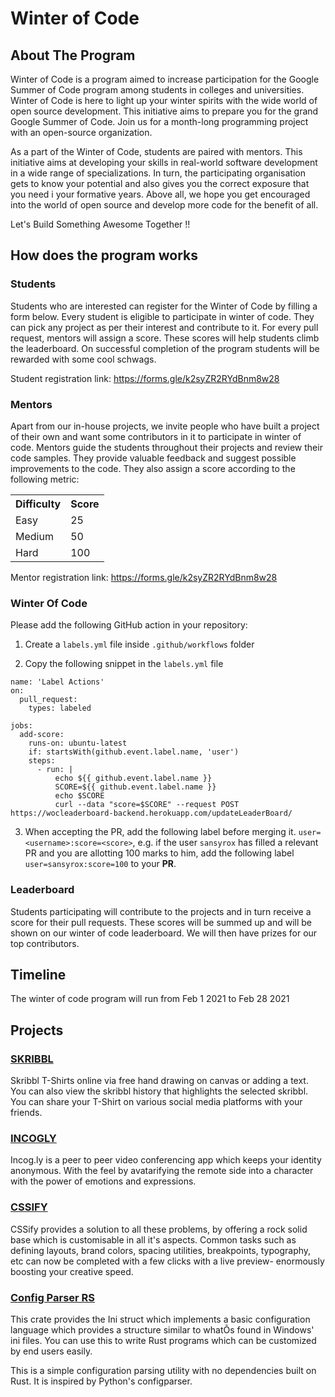 # Winter of Code

## About The Program

Winter of Code is a program aimed to increase participation for the Google Summer of Code program among students in colleges and universities.
Winter of Code is here to light up your winter spirits with the wide world of open source development. This initiative aims to prepare you for the grand Google Summer of Code. Join us for a month-long programming project with an open-source organization.

As a part of the Winter of Code, students are paired with mentors. This initiative aims at developing your skills in real-world software development in a wide range of specializations. In turn, the participating organisation gets to know your potential and also gives you the correct exposure that you need i your formative years. Above all, we hope you get encouraged into the world of open source and develop more code for the benefit of all.

Let's Build Something Awesome Together !!

## How does the program works

### Students

Students who are interested can register for the Winter of Code by filling a form below. Every student is eligible to participate in winter of code. They can pick any project as per their interest and contribute to it. For every pull request, mentors will assign a score. These scores will help students climb the leaderboard. On successful completion of the program students will be rewarded with some cool schwags.

Student registration link: https://forms.gle/k2syZR2RYdBnm8w28

### Mentors

Apart from our in-house projects, we invite people who have built a project of their own and want some contributors in it to participate in winter of code. Mentors guide the students throughout their projects and review their code samples. They provide valuable feedback and suggest possible improvements to the code. They also assign a score according to the following metric:

<table>
  <tr>
    <th>Difficulty</th>
    <th>Score</th>
  </tr>
  <tr>
    <td>Easy</td>
    <td>25</td>
  </tr>
  <tr>
    <td>Medium</td>
    <td>50</td>
  </tr>
  <tr>
    <td>Hard</td>
    <td>100</td>
  </tr>
</table>

Mentor registration link: https://forms.gle/k2syZR2RYdBnm8w28

### Winter Of Code

Please add the following GitHub action in your repository:

1. Create a `labels.yml` file inside `.github/workflows` folder

2. Copy the following snippet in the `labels.yml` file

```
name: 'Label Actions'
on: 
  pull_request:
    types: labeled

jobs:
  add-score:
    runs-on: ubuntu-latest
    if: startsWith(github.event.label.name, 'user')
    steps:
      - run: |
          echo ${{ github.event.label.name }}
          SCORE=${{ github.event.label.name }}
          echo $SCORE
          curl --data "score=$SCORE" --request POST https://wocleaderboard-backend.herokuapp.com/updateLeaderBoard/
```

3. When accepting the PR, add the following label before merging it. `user=<username>:score=<score>`, e.g. if the user `sansyrox` has filled a relevant PR and you are allotting 100 marks to him, add the following label `user=sansyrox:score=100` to your **PR**.

### Leaderboard
Students participating will contribute to the projects and in turn receive a score for their pull requests. These scores will be summed up and will be shown on our winter of code leaderboard. We will then have prizes for our top contributors.

## Timeline

The winter of code program will run from Feb 1 2021 to Feb 28 2021

## Projects

### [SKRIBBL](https://github.com/mexili/skribbl)
Skribbl T-Shirts online via free hand drawing on canvas or adding a text. You can also view the skribbl history that highlights the selected skribbl. You can share your T-Shirt on various social media platforms with your friends.

### [INCOGLY](https://github.com/mexili/incogly)
Incog.ly is a peer to peer video conferencing app which keeps your identity anonymous. With the feel by avatarifying the remote side into a character with the power of emotions and expressions.

### [CSSIFY](https://github.com/mexili/cssify)
CSSify provides a solution to all these problems, by offering a rock solid base which is customisable in all it's aspects. Common tasks such as defining layouts, brand colors, spacing utilities, breakpoints, typography, etc can now be completed with a few clicks with a live preview- enormously boosting your creative speed.


### [Config Parser RS](https://github.com/mexili/configparser-rs)
This crate provides the Ini struct which implements a basic configuration language which provides a structure similar to whatÕs found in Windows' ini files. You can use this to write Rust programs which can be customized by end users easily.

This is a simple configuration parsing utility with no dependencies built on Rust. It is inspired by Python's configparser.

